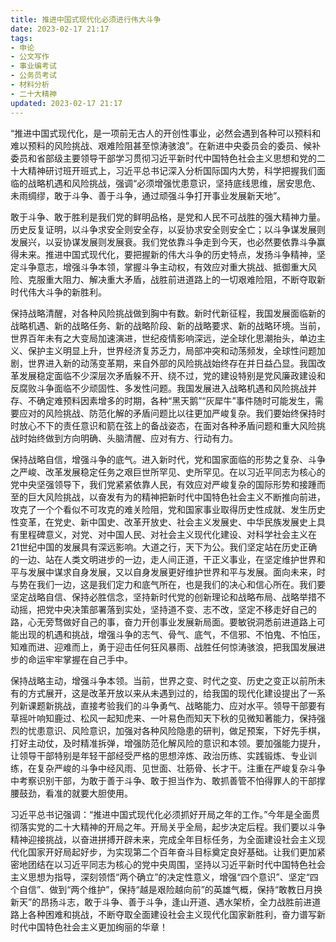 ```yaml
---
title: 推进中国式现代化必须进行伟大斗争
date: 2023-02-17 21:17
tags:
- 申论
- 公文写作
- 事业编考试
- 公务员考试
- 材料分析
- 二十大精神
updated: 2023-02-17 21:17
---
```

“推进中国式现代化，是一项前无古人的开创性事业，必然会遇到各种可以预料和难以预料的风险挑战、艰难险阻甚至惊涛骇浪”。在新进中央委员会的委员、候补委员和省部级主要领导干部学习贯彻习近平新时代中国特色社会主义思想和党的二十大精神研讨班开班式上，习近平总书记深入分析国际国内大势，科学把握我们面临的战略机遇和风险挑战，强调“必须增强忧患意识，坚持底线思维，居安思危、未雨绸缪，敢于斗争、善于斗争，通过顽强斗争打开事业发展新天地”。

敢于斗争、敢于胜利是我们党的鲜明品格，是党和人民不可战胜的强大精神力量。历史反复证明，以斗争求安全则安全存，以妥协求安全则安全亡；以斗争谋发展则发展兴，以妥协谋发展则发展衰。我们党依靠斗争走到今天，也必然要依靠斗争赢得未来。推进中国式现代化，要把握新的伟大斗争的历史特点，发扬斗争精神，坚定斗争意志，增强斗争本领，掌握斗争主动权，有效应对重大挑战、抵御重大风险、克服重大阻力、解决重大矛盾，战胜前进道路上的一切艰难险阻，不断夺取新时代伟大斗争的新胜利。

保持战略清醒，对各种风险挑战做到胸中有数。新时代新征程，我国发展面临新的战略机遇、新的战略任务、新的战略阶段、新的战略要求、新的战略环境。当前，世界百年未有之大变局加速演进，世纪疫情影响深远，逆全球化思潮抬头，单边主义、保护主义明显上升，世界经济复苏乏力，局部冲突和动荡频发，全球性问题加剧，世界进入新的动荡变革期，来自外部的风险挑战始终存在并日益凸显。我国改革发展稳定面临不少深层次矛盾躲不开、绕不过，党的建设特别是党风廉政建设和反腐败斗争面临不少顽固性、多发性问题。我国发展进入战略机遇和风险挑战并存、不确定难预料因素增多的时期，各种“黑天鹅”“灰犀牛”事件随时可能发生，需要应对的风险挑战、防范化解的矛盾问题比以往更加严峻复杂。我们要始终保持时时放心不下的责任意识和箭在弦上的备战姿态，在面对各种矛盾问题和重大风险挑战时始终做到方向明确、头脑清醒、应对有方、行动有力。

保持战略自信，增强斗争的底气。进入新时代，党和国家面临的形势之复杂、斗争之严峻、改革发展稳定任务之艰巨世所罕见、史所罕见。在以习近平同志为核心的党中央坚强领导下，我们党紧紧依靠人民，有效应对严峻复杂的国际形势和接踵而至的巨大风险挑战，以奋发有为的精神把新时代中国特色社会主义不断推向前进，攻克了一个个看似不可攻克的难关险阻，党和国家事业取得历史性成就、发生历史性变革，在党史、新中国史、改革开放史、社会主义发展史、中华民族发展史上具有里程碑意义，对党、对中国人民、对社会主义现代化建设、对科学社会主义在21世纪中国的发展具有深远影响。大道之行，天下为公。我们坚定站在历史正确的一边、站在人类文明进步的一边，走人间正道，干正义事业，在坚定维护世界和平与发展中谋求自身发展，又以自身发展更好维护世界和平与发展。面向未来，时与势在我们一边，这是我们定力和底气所在，也是我们的决心和信心所在。我们要坚定战略自信、保持必胜信念，坚持新时代党的创新理论和战略布局、战略举措不动摇，把党中央决策部署落到实处，坚持道不变、志不改，坚定不移走好自己的路，心无旁骛做好自己的事，奋力开创事业发展新局面。要敏锐洞悉前进道路上可能出现的机遇和挑战，增强斗争的志气、骨气、底气，不信邪、不怕鬼、不怕压，知难而进、迎难而上，勇于迎击任何狂风暴雨、战胜任何惊涛骇浪，把我国发展进步的命运牢牢掌握在自己手中。

保持战略主动，增强斗争本领。当前，世界之变、时代之变、历史之变正以前所未有的方式展开，这是改革开放以来从未遇到过的，给我国的现代化建设提出了一系列新课题新挑战，直接考验我们的斗争勇气、战略能力、应对水平。领导干部要有草摇叶响知鹿过、松风一起知虎来、一叶易色而知天下秋的见微知著能力，保持强烈的忧患意识、风险意识，加强对各种风险隐患的研判，做足预案，下好先手棋，打好主动仗，及时精准拆弹，增强防范化解风险的意识和本领。要加强能力提升，让领导干部特别是年轻干部经受严格的思想淬炼、政治历练、实践锻炼、专业训练，在复杂严峻的斗争中经风雨、见世面、壮筋骨、长才干。注重在严峻复杂斗争中考察识别干部，为敢于善于斗争、敢于担当作为、敢抓善管不怕得罪人的干部撑腰鼓劲，看准的就要大胆使用。

习近平总书记强调：“推进中国式现代化必须抓好开局之年的工作。”今年是全面贯彻落实党的二十大精神的开局之年。开局关乎全局，起步决定后程。我们要以斗争精神迎接挑战，以奋进拼搏开辟未来，完成全年目标任务，为全面建设社会主义现代化国家开好局起好步，为实现第二个百年奋斗目标奠定良好基础。让我们更加紧密地团结在以习近平同志为核心的党中央周围，坚持以习近平新时代中国特色社会主义思想为指导，深刻领悟“两个确立”的决定性意义，增强“四个意识”、坚定“四个自信”、做到“两个维护”，保持“越是艰险越向前”的英雄气概，保持“敢教日月换新天”的昂扬斗志，敢于斗争、善于斗争，逢山开道、遇水架桥，全力战胜前进道路上各种困难和挑战，不断夺取全面建设社会主义现代化国家新胜利，奋力谱写新时代中国特色社会主义更加绚丽的华章！